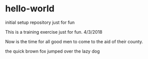 # hello-world
initial setup repository just for fun

This is a training exercise just for fun. 4/3/2018

Now is the time for all good men to come to the aid of their county.

the quick brown fox jumped over the lazy dog